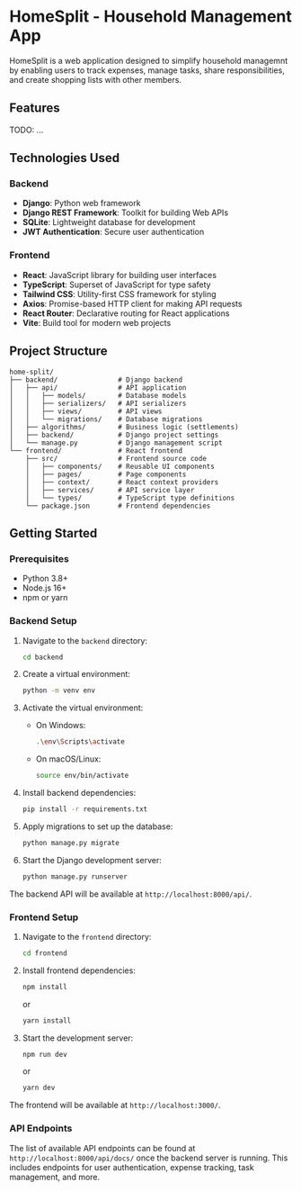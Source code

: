 # HomeSplit - Household Management App

HomeSplit is a web application designed to simplify household managemnt by enabling users to track expenses, manage tasks, share responsibilities, and create shopping lists with other members.

## Features
TODO: ...

## Technologies Used

### Backend
- **Django**: Python web framework
- **Django REST Framework**: Toolkit for building Web APIs
- **SQLite**: Lightweight database for development
- **JWT Authentication**: Secure user authentication

### Frontend
- **React**: JavaScript library for building user interfaces
- **TypeScript**: Superset of JavaScript for type safety
- **Tailwind CSS**: Utility-first CSS framework for styling
- **Axios**: Promise-based HTTP client for making API requests
- **React Router**: Declarative routing for React applications
- **Vite**: Build tool for modern web projects

## Project Structure

```
home-split/
├── backend/               # Django backend
│   ├── api/               # API application
│   │   ├── models/        # Database models
│   │   ├── serializers/   # API serializers
│   │   ├── views/         # API views
│   │   └── migrations/    # Database migrations
│   ├── algorithms/        # Business logic (settlements)
│   ├── backend/           # Django project settings
│   └── manage.py          # Django management script
└── frontend/              # React frontend
    ├── src/               # Frontend source code
    │   ├── components/    # Reusable UI components
    │   ├── pages/         # Page components
    │   ├── context/       # React context providers
    │   ├── services/      # API service layer
    │   └── types/         # TypeScript type definitions
    └── package.json       # Frontend dependencies
```

## Getting Started

### Prerequisites

- Python 3.8+
- Node.js 16+
- npm or yarn

### Backend Setup

1. Navigate to the `backend` directory:
    ```bash
    cd backend
    ```

2. Create a virtual environment:
    ```bash
    python -m venv env
    ```

3. Activate the virtual environment:
    - On Windows:
        ```bash
        .\env\Scripts\activate
        ```
    - On macOS/Linux:
        ```bash
        source env/bin/activate
        ```

4. Install backend dependencies:
    ```bash
    pip install -r requirements.txt
    ```

5. Apply migrations to set up the database:
    ```bash
    python manage.py migrate
    ```

6. Start the Django development server:
    ```bash
    python manage.py runserver
    ```

The backend API will be available at `http://localhost:8000/api/`.

### Frontend Setup

1. Navigate to the `frontend` directory:
    ```bash
    cd frontend
    ```

2. Install frontend dependencies:
    ```bash
    npm install
    ```
    or
    ```bash
    yarn install
    ```

3. Start the development server:
    ```bash
    npm run dev
    ```
    or
    ```bash
    yarn dev
    ```

The frontend will be available at `http://localhost:3000/`.

### API Endpoints

The list of available API endpoints can be found at `http://localhost:8000/api/docs/` once the backend server is running. This includes endpoints for user authentication, expense tracking, task management, and more.
